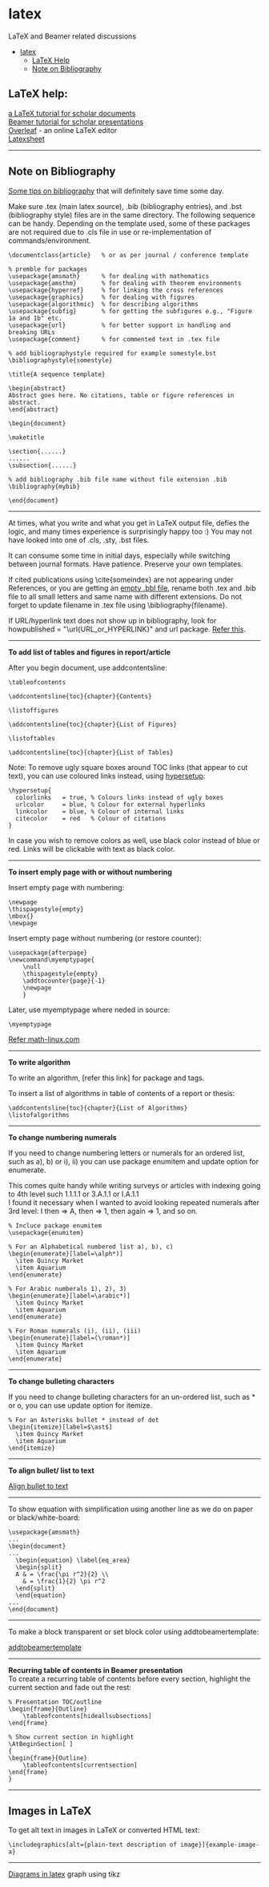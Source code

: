 # latex
LaTeX and Beamer related discussions

* [latex](#latex)
   * [LaTeX Help](#latex-help)
   * [Note on Bibliography](#Notes-on-bibliography)


## LaTeX help:   

[a LaTeX tutorial for scholar documents](https://www.latex-tutorial.com/tutorials/)   
[Beamer tutorial for scholar presentations](https://latex-beamer.com/quick-start/)    
[Overleaf](overleaf.com) - an online LaTeX editor  
[Latexsheet](http://wch.github.io/latexsheet/latexsheet-a4.pdf)  

----

## Note on Bibliography   

[Some tips on bibliography](https://faculty.math.illinois.edu/~hildebr/tex/bibliographies0.html) that will definitely save time some day.  

Make sure .tex (main latex source), .bib (bibliography entries), and .bst (bibliography style) files are in the same directory. The following sequence can be handy. Depending on the template used, some of these packages are not required due to .cls file in use or re-implementation of commands/environment.  

```
\documentclass{article}   % or as per journal / conference template 

% premble for packages 
\usepackage{amsmath}      % for dealing with mathematics
\usepackage{amsthm}       % for dealing with theorem environments
\usepackage{hyperref}     % for linking the cross references
\usepackage{graphics}     % for dealing with figures
\usepackage{algorithmic}  % for describing algorithms
\usepackage{subfig}       % for getting the subfigures e.g., "Figure 1a and 1b" etc.
\usepackage{url}          % for better support in handling and breaking URLs
\usepackage{comment}      % for commented text in .tex file

% add bibliographystyle required for example somestyle.bst
\bibliographystyle{somestyle}

\title{A sequence template}

\begin{abstract}
Abstract goes here. No citations, table or figure references in abstract. 
\end{abstract}

\begin{document}

\maketitle

\section{......}
......
\subsection{......}

% add bibliography .bib file name without file extension .bib
\bibliography{mybib}

\end{document}
```

----

At times, what you write and what you get in LaTeX output file, defies the logic, and many times experience is surprisingly happy too :) You may not have looked into one of .cls, .sty, .bst files.   

It can consume some time in initial days, especially while switching between journal formats. Have patience. Preserve your own templates.  

If cited publications using \cite{someindex} are not appearing under References, or you are getting an [empty .bbl file](https://tex.stackexchange.com/questions/207664/bibtex-generates-an-empty-bbl-file), rename both .tex and .bib file to all small letters and same name with different extensions. Do not forget to update filename in .tex file using \bibliography{filename}.   

If URL/hyperlink text does not show up in bibliography, look for howpublished = "\url{URL_or_HYPERLINK}" and url package. [Refer this](https://tex.stackexchange.com/questions/35977/how-to-add-a-url-to-a-latex-bibtex-file).   

----

**To add list of tables and figures in report/article** 

After you begin document, use addcontentsline: 

```
\tableofcontents

\addcontentsline{toc}{chapter}{Contents}

\listoffigures

\addcontentsline{toc}{chapter}{List of Figures}

\listoftables

\addcontentsline{toc}{chapter}{List of Tables} 
```

Note: To remove ugly square boxes around TOC links (that appear to cut text), you can use coloured links instead, using [hypersetup](https://en.wikibooks.org/wiki/LaTeX/Hyperlinks):   

```
\hypersetup{
  colorlinks   = true, % Colours links instead of ugly boxes
  urlcolor     = blue, % Colour for external hyperlinks
  linkcolor    = blue, % Colour of internal links
  citecolor    = red   % Colour of citations
}
```
In case you wish to remove colors as well, use black color instead of blue or red. Links will be clickable with text as black color.   

----

**To insert emply page with or without numbering**

Insert empty page with numbering:    
```
\newpage
\thispagestyle{empty}
\mbox{}
\newpage
```

Insert empty page without numbering (or restore counter):   
```
\usepackage{afterpage}
\newcommand\myemptypage{
    \null
    \thispagestyle{empty}
    \addtocounter{page}{-1}
    \newpage
    }
```
Later, use myemptypage where neded in source:   
```
\myemptypage
```
[Refer math-linux.com](https://math-linux.com/latex-26/faq/latex-faq/article/latex-how-to-insert-a-blank-or-empty-page-with-or-without-numbering-thispagestyle-newpage-usepackage-afterpage)    

----

**To write algorithm**

To write an algorithm, [refer this link] for package and tags.   

To insert a list of algorithms in table of contents of a report or thesis:    

```
\addcontentsline{toc}{chapter}{List of Algorithms}
\listofalgorithms
```

----


**To change numbering numerals**  

If you need to change numbering letters or numerals for an ordered list, such as a), b) or i), ii) you can use package enumitem and update option for enumerate.  

This comes quite handy while writing surveys or articles with indexing going to 4th level such 1.1.1.1 or 3.A.1.1 or I.A.1.1  
I found it necessary when I wanted to avoid looking repeated numerals after 3rd level: I then => A, then => 1, then again => 1, and so on. 

```
% Incluce package enumitem  
\usepackage{enumitem} 

% For an Alphabetical numbered list a), b), c) 
\begin{enumerate}[label=\alph*)]
  \item Quincy Market 
  \item Aquarium 
\end{enumerate}

% For Arabic numberals 1), 2), 3) 
\begin{enumerate}[label=\arabic*)]
  \item Quincy Market 
  \item Aquarium 
\end{enumerate}

% For Roman numerals (i), (ii), (iii) 
\begin{enumerate}[label=(\roman*)]
  \item Quincy Market 
  \item Aquarium 
\end{enumerate}
```
---- 

**To change bulleting characters**  

If you need to change bulleting characters for an un-ordered list, such as * or o, you can use update option for itemize.  
```
% For an Asterisks bullet * instead of dot  
\begin{itemize}[label=$\ast$]
  \item Quincy Market 
  \item Aquarium 
\end{itemize}
```
----

**To align bullet/ list to text** 

[Align bullet to text](https://tex.stackexchange.com/questions/195290/align-itemize-bullet-to-text)

----

To show equation with simplification using another line as we do on paper or black/white-board:   

```
\usepackage{amsmath}
...
\begin{document}
...
  \begin{equation} \label{eq_area}
  \begin{split}
  A & = \frac{\pi r^2}{2} \\
    & = \frac{1}{2} \pi r^2
  \end{split}
  \end{equation}
...
\end{document}
```

---- 

To make a block transparent or set block color using addtobeamertemplate:   

[addtobeamertemplate](https://tex.stackexchange.com/questions/18447/how-to-make-a-block-transparent-for-a-background-image)   

----

**Recurring table of contents in Beamer presentation**   
To create a recurring table of contents before every section, highlight the current section and fade out the rest:   

```
% Presentation TOC/outline
\begin{frame}{Outline}
    \tableofcontents[hideallsubsections]
\end{frame}

% Show current section in highlight 
\AtBeginSection[ ]
{
\begin{frame}{Outline}
    \tableofcontents[currentsection]
\end{frame}
}
```
----

## Images in LaTeX   

To get alt text in images in LaTeX or converted HTML text:   

```
\includegraphics[alt={plain-text description of image}]{example-image-a}
```

---- 

[Diagrams in latex](https://www.baeldung.com/cs/latex-drawing-graphs) graph using tikz   

